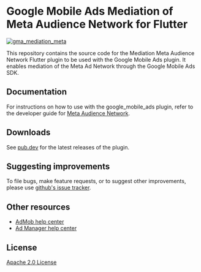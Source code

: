 # Google Mobile Ads Mediation of Meta Audience Network for Flutter

[![gma_mediation_meta](https://github.com/googleads/googleads-mobile-flutter/actions/workflows/google_mobile_ads.yaml/badge.svg)](https://github.com/googleads/googleads-mobile-flutter/actions/workflows/google_mobile_ads.yaml)

This repository contains the source code for the Mediation Meta Audience Network
Flutter plugin to be used with the Google Mobile Ads plugin. It enables 
mediation of the Meta Ad Network through the Google Mobile Ads SDK.

## Documentation
For instructions on how to use with the google_mobile_ads plugin, refer to the 
developer guide for [Meta Audience Network](https://developers.google.com/admob/flutter/mediation/meta).


## Downloads

See [pub.dev](https://pub.dev/packages/gma_mediation_meta/versions) for the
latest releases of the plugin.

## Suggesting improvements

To file bugs, make feature requests, or to suggest other improvements, please
use [github's issue tracker](https://github.com/googleads/googleads-mobile-flutter/issues).


## Other resources

* [AdMob help center](https://support.google.com/admob/?hl=en#topic=7383088)
* [Ad Manager help center](https://support.google.com/admanager/?hl=en#topic=7505988)

## License

[Apache 2.0 License](http://www.apache.org/licenses/LICENSE-2.0.html)
